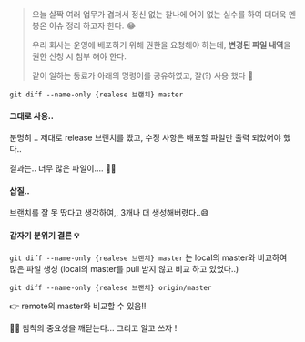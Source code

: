 > 오늘 살짝 여러 업무가 겹쳐서 정신 없는 찰나에
> 어이 없는 실수를 하여 더더욱 멘붕온 이슈 정리 하고자 한다. 😂
>
> 우리 회사는 운영에 배포하기 위해 권한을 요청해야 하는데,
> **변경된 파일 내역**을 권한 신청 시 첨부 해야 한다.
>
> 같이 일하는 동료가 아래의 명령어를 공유하였고, 잘(?) 사용 했다 🤥

```
git diff --name-only {realese 브랜치} master
```

#### 그대로 사용..

분명히 .. 제대로 release 브랜치를 땄고, 수정 사항은 배포할 파일만
출력 되었어야 했다..

결과는.. 너무 많은 파일이.... 🙅‍♀️

#### 삽질..

브랜치를 잘 못 땄다고 생각하여,, 3개나 더 생성해버렸다..😅

#### 갑자기 분위기 결론 💡

`git diff --name-only {realese 브랜치} master` 는 local의 master와 비교하여 많은 파일 생성
(local의 master를 pull 받지 않고 비교 하고 있었다..)

```
git diff --name-only {realese 브랜치} origin/master
```
👉 remote의 master와 비교할 수 있음!!

👩‍💻 침착의 중요성을 깨닫는다... 그리고 알고 쓰자 !